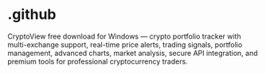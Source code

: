 # .github
CryptoView free download for Windows — crypto portfolio tracker with multi-exchange support, real-time price alerts, trading signals, portfolio management, advanced charts, market analysis, secure API integration, and premium tools for professional cryptocurrency traders.
